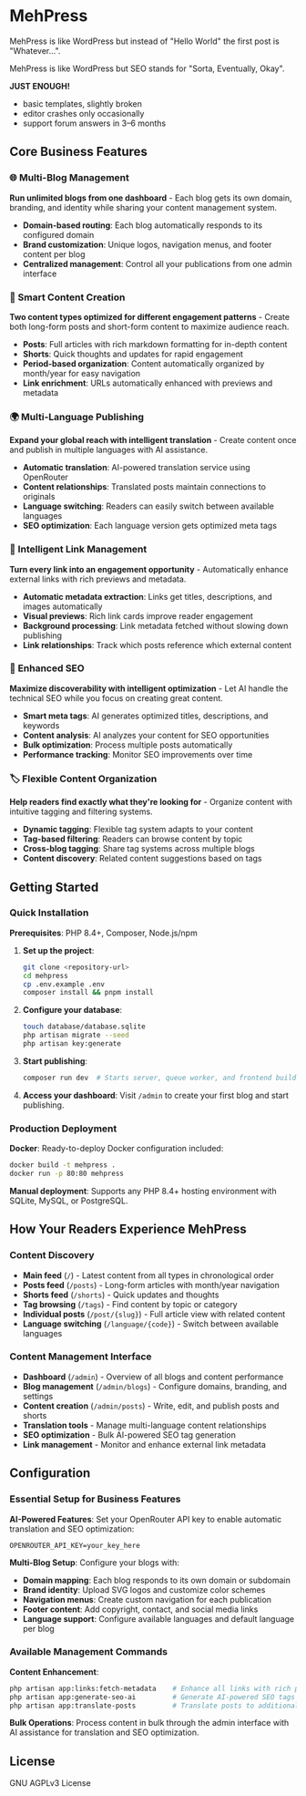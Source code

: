 # MehPress

MehPress is like WordPress but instead of "Hello World" the first post is "Whatever…".

MehPress is like WordPress but SEO stands for "Sorta, Eventually, Okay".

**JUST ENOUGH!**
* basic templates, slightly broken
* editor crashes only occasionally
* support forum answers in 3–6 months


## Core Business Features

### 🌐 Multi-Blog Management
**Run unlimited blogs from one dashboard** - Each blog gets its own domain, branding, and identity while sharing your content management system.

- **Domain-based routing**: Each blog automatically responds to its configured domain
- **Brand customization**: Unique logos, navigation menus, and footer content per blog
- **Centralized management**: Control all your publications from one admin interface

### 📝 Smart Content Creation
**Two content types optimized for different engagement patterns** - Create both long-form posts and short-form content to maximize audience reach.

- **Posts**: Full articles with rich markdown formatting for in-depth content
- **Shorts**: Quick thoughts and updates for rapid engagement
- **Period-based organization**: Content automatically organized by month/year for easy navigation
- **Link enrichment**: URLs automatically enhanced with previews and metadata

### 🌍 Multi-Language Publishing
**Expand your global reach with intelligent translation** - Create content once and publish in multiple languages with AI assistance.

- **Automatic translation**: AI-powered translation service using OpenRouter
- **Content relationships**: Translated posts maintain connections to originals  
- **Language switching**: Readers can easily switch between available languages
- **SEO optimization**: Each language version gets optimized meta tags

### 🔗 Intelligent Link Management
**Turn every link into an engagement opportunity** - Automatically enhance external links with rich previews and metadata.

- **Automatic metadata extraction**: Links get titles, descriptions, and images automatically
- **Visual previews**: Rich link cards improve reader engagement
- **Background processing**: Link metadata fetched without slowing down publishing
- **Link relationships**: Track which posts reference which external content

### 🎯 Enhanced SEO
**Maximize discoverability with intelligent optimization** - Let AI handle the technical SEO while you focus on creating great content.

- **Smart meta tags**: AI generates optimized titles, descriptions, and keywords
- **Content analysis**: AI analyzes your content for SEO opportunities  
- **Bulk optimization**: Process multiple posts automatically
- **Performance tracking**: Monitor SEO improvements over time

### 🏷️ Flexible Content Organization
**Help readers find exactly what they're looking for** - Organize content with intuitive tagging and filtering systems.

- **Dynamic tagging**: Flexible tag system adapts to your content
- **Tag-based filtering**: Readers can browse content by topic
- **Cross-blog tagging**: Share tag systems across multiple blogs
- **Content discovery**: Related content suggestions based on tags

## Getting Started

### Quick Installation

**Prerequisites**: PHP 8.4+, Composer, Node.js/npm

1. **Set up the project**:
   ```bash
   git clone <repository-url>
   cd mehpress
   cp .env.example .env
   composer install && pnpm install
   ```

2. **Configure your database**:
   ```bash
   touch database/database.sqlite
   php artisan migrate --seed
   php artisan key:generate
   ```

3. **Start publishing**:
   ```bash
   composer run dev  # Starts server, queue worker, and frontend build
   ```

4. **Access your dashboard**: Visit `/admin` to create your first blog and start publishing.

### Production Deployment

**Docker**: Ready-to-deploy Docker configuration included:
```bash
docker build -t mehpress .
docker run -p 80:80 mehpress
```

**Manual deployment**: Supports any PHP 8.4+ hosting environment with SQLite, MySQL, or PostgreSQL.

## How Your Readers Experience MehPress

### Content Discovery
- **Main feed** (`/`) - Latest content from all types in chronological order
- **Posts feed** (`/posts`) - Long-form articles with month/year navigation  
- **Shorts feed** (`/shorts`) - Quick updates and thoughts
- **Tag browsing** (`/tags`) - Find content by topic or category
- **Individual posts** (`/post/{slug}`) - Full article view with related content
- **Language switching** (`/language/{code}`) - Switch between available languages

### Content Management Interface  
- **Dashboard** (`/admin`) - Overview of all blogs and content performance
- **Blog management** (`/admin/blogs`) - Configure domains, branding, and settings
- **Content creation** (`/admin/posts`) - Write, edit, and publish posts and shorts
- **Translation tools** - Manage multi-language content relationships
- **SEO optimization** - Bulk AI-powered SEO tag generation
- **Link management** - Monitor and enhance external link metadata

## Configuration

### Essential Setup for Business Features

**AI-Powered Features**: Set your OpenRouter API key to enable automatic translation and SEO optimization:
```env
OPENROUTER_API_KEY=your_key_here
```

**Multi-Blog Setup**: Configure your blogs with:
- **Domain mapping**: Each blog responds to its own domain or subdomain
- **Brand identity**: Upload SVG logos and customize color schemes  
- **Navigation menus**: Create custom navigation for each publication
- **Footer content**: Add copyright, contact, and social media links
- **Language support**: Configure available languages and default language per blog

### Available Management Commands

**Content Enhancement**:
```bash
php artisan app:links:fetch-metadata    # Enhance all links with rich previews
php artisan app:generate-seo-ai         # Generate AI-powered SEO tags for posts  
php artisan app:translate-posts         # Translate posts to additional languages
```

**Bulk Operations**: 
Process content in bulk through the admin interface with AI assistance for translation and SEO optimization.

## License

GNU AGPLv3 License
